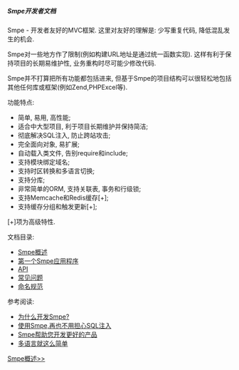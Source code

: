 ##### Smpe开发者文档

Smpe - 开发者友好的MVC框架. 这里对友好的理解是: 少写重复代码, 降低混乱发生的机会.

Smpe对一些地方作了限制(例如构建URL地址是通过统一函数实现). 这样有利于保持项目的长期易维护性, 业务重构时尽可能少修改代码.

Smpe并不打算把所有功能都包括进来, 但基于Smpe的项目结构可以很轻松地包括其他任何库或框架(例如Zend,PHPExcel等).

功能特点:

  * 简单, 易用, 高性能;
  * 适合中大型项目, 利于项目长期维护并保持简洁;
  * 彻底解决SQL注入, 防止跨站攻击;
  * 完全面向对象, 易扩展;
  * 自动载入类文件, 告别require和include;
  * 支持模块绑定域名;
  * 支持时区转换和多语言切换;
  * 支持分库;
  * 非常简单的ORM, 支持关联表, 事务和行级锁;
  * 支持Memcache和Redis缓存[+];
  * 支持缓存分组和触发更新[+];

[+]项为高级特性.

文档目录:
  * [Smpe概述](0.md)
  * [第一个Smpe应用程序](1.md)
  * [API](2.md)
  * [常见问题](3.md)
  * [命名规范](4.md)

参考阅读:
  * [为什么开发Smpe?](10.md)
  * [使用Smpe,再也不用担心SQL注入](11.md)
  * [Smpe帮助您开发更好的产品](12.md)
  * [多语言就这么简单](13.md)

[Smpe概述>>](0.md)

